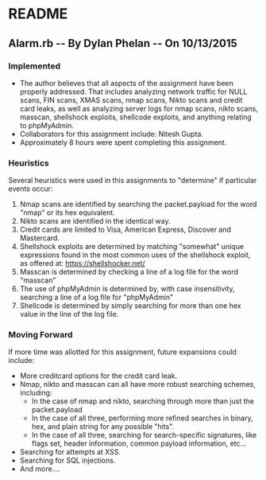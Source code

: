 
# README
## Alarm.rb -- By Dylan Phelan -- On 10/13/2015

### Implemented
- The author believes that all aspects of the assignment have been properly addressed. 
  That includes analyzing network traffic for NULL scans, FIN scans, XMAS scans, nmap scans,
  Nikto scans and credit card leaks, as well as analyzing server logs for nmap scans, nikto
  scans, masscan, shellshock exploits, shellcode exploits, and anything relating to phpMyAdmin.
- Collaborators for this assignment include: Nitesh Gupta.
- Approximately 8 hours were spent completing this assignment.


### Heuristics
Several heuristics were used in this assignments to "determine" if particular events occur:
  1. Nmap scans are identified by searching the packet.payload for the word "nmap" or its hex equivalent.
  2. Nikto scans are identified in the identical way. 
  3. Credit cards are limited to Visa, American Express, Discover and Mastercard.
  4. Shellshock exploits are determined by matching "somewhat" unique expressions found in the most common 
     uses of the shellshock exploit, as offered at: https://shellshocker.net/
  5. Masscan is determined by checking a line of a log file for the word "masscan"
  6. The use of phpMyAdmin is determined by, with case insensitivity, searching a line of a log file for "phpMyAdmin"
  7. Shellcode is determined by simply searching for more than one hex value in the line of the log file.


### Moving Forward
If more time was allotted for this assignment, future expansions could include: 
- More creditcard options for the credit card leak.
- Nmap, nikto and masscan can all have more robust searching schemes, including: 
  - In the case of nmap and nikto, searching through more than just the packet.payload
  - In the case of all three, performing more refined searches in binary, hex, and plain string for any possible "hits".
  - In the case of all three, searching for search-specific signatures, like flags set, header information, common payload information, etc...
- Searching for attempts at XSS.
- Searching for SQL injections.
- And more....